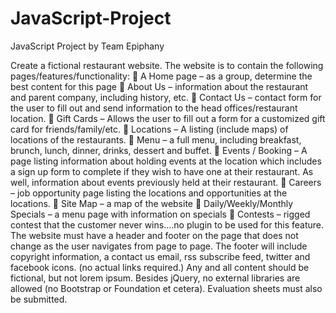 JavaScript-Project
==================

JavaScript Project by Team Epiphany

Create a fictional restaurant website. 
The website is to contain the following pages/features/functionality: 
 A Home page – as a group, determine the best content for this page 
 About Us – information about the restaurant and parent company, including
history, etc. 
 Contact Us – contact form for the user to fill out and send information to the 
head offices/restaurant location. 
 Gift Cards – Allows the user to fill out a form for a customized gift card for 
friends/family/etc. 
 Locations – A listing (include maps) of locations of the restaurants. 
 Menu – a full menu, including breakfast, brunch, lunch, dinner, drinks, dessert 
and buffet. 
 Events / Booking – A page listing information about holding events at the 
location which includes a sign up form to complete if they wish to have one at 
their restaurant. As well, information about events previously held at their 
restaurant. 
 Careers – job opportunity page listing the locations and opportunities at the 
locations. 
 Site Map – a map of the website 
 Daily/Weekly/Monthly Specials – a menu page with information on specials 
 Contests – rigged contest that the customer never wins….no plugin to be used 
for this feature. 
The website must have a header and footer on the page that does not change as the user navigates 
from page to page. 
The footer will include copyright information, a contact us email, rss subscribe feed, twitter and 
facebook icons. (no actual links required.) 
Any and all content should be fictional, but not lorem ipsum.
Besides jQuery, no external libraries are allowed (no Bootstrap or Foundation et cetera).
Evaluation sheets must also be submitted. 

